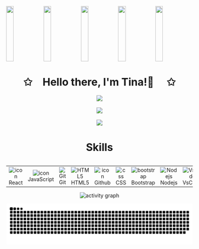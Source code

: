 <!-- petals -->
<div>
<img align="center" src="https://user-images.githubusercontent.com/65187002/144930161-2f783401-8d27-4fdf-a2f7-cc0ba32f1f1f.gif" height="150px" width="20%" style="display:inline;"><img align="center" src="https://user-images.githubusercontent.com/65187002/144930161-2f783401-8d27-4fdf-a2f7-cc0ba32f1f1f.gif" height="150px" width="20%" style="display:inline;"><img align="center" src="https://user-images.githubusercontent.com/65187002/144930161-2f783401-8d27-4fdf-a2f7-cc0ba32f1f1f.gif" height="150px" width="20%" style="display:inline;"><img align="center" src="https://user-images.githubusercontent.com/65187002/144930161-2f783401-8d27-4fdf-a2f7-cc0ba32f1f1f.gif" height="150px" width="20%" style="display:inline;"><img align="center" src="https://user-images.githubusercontent.com/65187002/144930161-2f783401-8d27-4fdf-a2f7-cc0ba32f1f1f.gif" height="150px" width="20%" style="display:inline;">
    <h1 align="center">✩&emsp;Hello there, I'm Tina!👋 &emsp;✩</h1>
</p>
<p align="center">
    <img src="https://readme-typing-svg.herokuapp.com/?lines=🥳+Welcome!+🥳;+Have+a+look+around+!+;&font=Fira%20Code&color=%23D62F79&center=true&width=280&height=50"></p>
<p align="center">
    <img src="https://readme-typing-svg.herokuapp.com/?lines=✨🌷🪻🌷🪻🌷🪻🌷🪻🌷✨;&font=Fira%20Code&color=%23D62F79&center=true&width=280&height=50"></p>
</p>

<!-- Streaks & Contributions -->
<div align="center">
<a href="https://git.io/streak-stats"><img src="https://streak-stats.demolab.com?user=twentyfive21&theme=ambient-gradient&hide_border=true&border_radius=4&card_width=800"/></a>
</div>

</div>
<!-- Skills -->
<div align="center"><h1 >Skills </h1></div>
<div style="display: flex; align-items: flex-start; align: center">
<table align="center">
  <tr>
    <td align="center" width="96">
        <img src="https://techstack-generator.vercel.app/react-icon.svg" alt="icon" width="65" height="65" />
      <br>React
    </td>
    </td>
    <td align="center" width="96">
        <img src="https://techstack-generator.vercel.app/js-icon.svg" alt="icon" width="65" height="65" />
      <br>JavaScript
    </td>
    <td align="center" width="96"> 
        <img src="https://user-images.githubusercontent.com/25181517/192108372-f71d70ac-7ae6-4c0d-8395-51d8870c2ef0.png" alt="Git" width="50" height="50" />
      <br>Git
    </td>
    <td align="center"  width="96">
        <img src="https://skillicons.dev/icons?i=html" width="48" height="48" alt="HTML5" />
      <br>HTML5
    </td>
  <td align="center" width="96">
        <img src="https://techstack-generator.vercel.app/github-icon.svg" alt="icon" width="65" height="65" />
      <br>Github
    </td>
    <td align="center" width="96">
        <img src="https://skillicons.dev/icons?i=css" width="48" height="48" alt="css" />
      <br>CSS
    </td>
    <td align="center"  width="96">
        <img src="https://skillicons.dev/icons?i=bootstrap" width="48" height="48" alt="bootstrap" />
      <br>Bootstrap
    </td>
    </td>
        <td align="center" width="96">
        <img src="https://skillicons.dev/icons?i=nodejs" width="48" height="48" alt="Nodejs" />
      <br>Nodejs
      </td>
      </td>
    <td align="center" width="96">
       <img src="https://skillicons.dev/icons?i=vscode" width="48" height="48" alt="VsCode" />
      <br>VsCode
    </td>
  </tr>
</table>
<br><br>
</div>
<!-- activity graph heroku-app start -->
    <div align="center">
        <img src="https://github-readme-activity-graph.vercel.app/graph?username=twentyfive21&theme=react-dark&hide_border=true&hide_title=false&area=true&custom_title=Total%20contribution%20graph%20in%20all%20repo" width="90%" alt="activity graph">
    </div>
<!-- snake graph -->
<p align="center">
  <img src="https://raw.githubusercontent.com/Platane/snk/output/github-contribution-grid-snake.svg" alt="GitHub Contributions" />
</p>





<!--]
**twentyfive21/twentyfive21** is a ✨ _special_ ✨ repository because its `README.md` (this file) appears on your GitHub profile.


[![GitHub Streak](https://streak-stats.demolab.com?user=twentyfive21&theme=rose-pine&hide_border=true&border_radius=4)](https://git.io/streak-stats)

Here are some ideas to get you started:

- 🔭 I’m currently working on ...
- 🌱 I’m currently learning ...
- 👯 I’m looking to collaborate on ...
- 🤔 I’m looking for help with ...
- 💬 Ask me about ...
- 📫 How to reach me: ...
- 😄 Pronouns: ...
- ⚡ Fun fact: ...
-->


